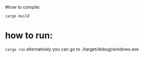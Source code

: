 #how to compile:

`cargo build`

# how to run:

`cargo run`
alternatively you can go to ./target/debug/windows.exe


